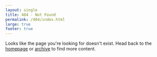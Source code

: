 ```yaml
---
layout: single
title: 404 - Not Found
permalink: /404/index.html
large: true
footer: true
---
```


Looks like the page you're looking for doesn't exist. Head back to the [homepage](/) or [archive](/archive/) to find more content.
